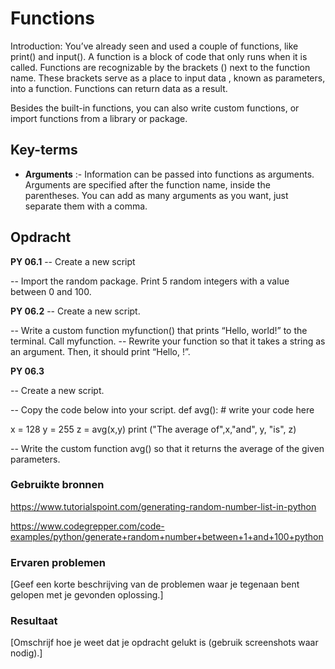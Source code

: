 # Functions
Introduction:
You’ve already seen and used a couple of functions, like print() and input(). A function is a block of code that only runs when it is called. Functions are recognizable by the brackets () next to the function name. These brackets serve as a place to input data , known as parameters, into a function.
Functions can return data as a result.

Besides the built-in functions, you can also write custom functions, or import functions from a library or package.


## Key-terms
* **Arguments** :- Information can be passed into functions as arguments.
Arguments are specified after the function name, inside the parentheses. You can add as many arguments as you want, just separate them with a comma.


## Opdracht
**PY 06.1**
-- Create a new script

-- Import the random package.
Print 5 random integers with a value between 0 and 100.

**PY 06.2**
-- Create a new script.

-- Write a custom function myfunction() that prints “Hello, world!” to the terminal. Call myfunction.
-- Rewrite your function so that it takes a string as an argument. Then, it should print “Hello, <string>!”.

**PY 06.3**

-- Create a new script.

-- Copy the code below into your script.
def avg():
    # write your code here
 
x = 128
y = 255
z = avg(x,y)
print ("The average of",x,"and", y, "is", z)

-- Write the custom function avg() so that it returns the average of the given parameters.



### Gebruikte bronnen
https://www.tutorialspoint.com/generating-random-number-list-in-python

https://www.codegrepper.com/code-examples/python/generate+random+number+between+1+and+100+python

### Ervaren problemen
[Geef een korte beschrijving van de problemen waar je tegenaan bent gelopen met je gevonden oplossing.]

### Resultaat
[Omschrijf hoe je weet dat je opdracht gelukt is (gebruik screenshots waar nodig).]
